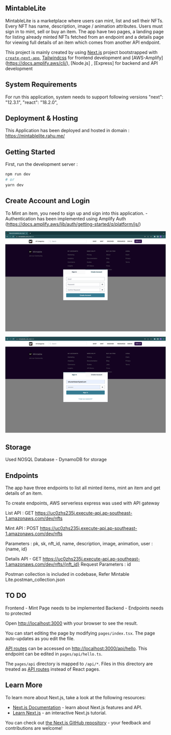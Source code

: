 ## MintableLite
MintableLite is a marketplace where users can mint, list and sell their NFTs. Every NFT has
name, description, image / animation attributes. Users must sign in to mint, sell or buy an
item. The app have two pages, a landing page for listing already minted NFTs fetched
from an endpoint and a details page for viewing full details of an item which comes from
another API endpoint.


This project is mainly created by using [Next.js](https://nextjs.org/) project bootstrapped with [`create-next-app`](https://github.com/vercel/next.js/tree/canary/packages/create-next-app), [Tailwindcss](https://tailwindcss.com/docs/installation) for frontend development and [AWS-Amplify] (https://docs.amplify.aws/cli/), [Node.js] , [Express] for backend and API development


## System Requirements
For run this application, system needs to support following versions
"next": "12.3.1",
"react": "18.2.0",


## Deployment & Hosting
This Application has been deployed and hosted in domain :  https://mintablelite.rahu.me/ 


## Getting Started

First, run the development server :

```bash
npm run dev
# or
yarn dev
```

## Create Account and Login

To Mint an item, you need to sign up and sign into this application.
    - Authentication has been implemented using Amplify Auth
    (https://docs.amplify.aws/lib/auth/getting-started/q/platform/js/)

![alt text](https://github.com/rahunanthanan/mintable-lite/blob/main/screenshots/Create%20Account.png)

![alt text](https://github.com/rahunanthanan/mintable-lite/blob/main/screenshots/Sign%20in.png)



## Storage

Used NOSQL Database - DynamoDB  for storage


## Endpoints 
The app have three endpoints to list all minted items, mint an item and
get details of an item.

To create endpoints, AWS serverless express was used with API gateway

List API : GET
    https://uc0zhs235j.execute-api.ap-southeast-1.amazonaws.com/dev/nfts

Mint API : POST
    https://uc0zhs235j.execute-api.ap-southeast-1.amazonaws.com/dev/nfts

   Parameters :  pk, sk, nft_id, name, description, image, animation, user : {name, id}

Details API - GET
    https://uc0zhs235j.execute-api.ap-southeast-1.amazonaws.com/dev/nfts/{nft_id}
    Request Parameters : id

Postman collection is included in codebase, Refer Mintable Lite.postman_collection.json


## TO DO
Frontend - Mint Page needs to be implemented
Backend - Endpoints needs to protected



Open [http://localhost:3000](http://localhost:3000) with your browser to see the result.

You can start editing the page by modifying `pages/index.tsx`. The page auto-updates as you edit the file.

[API routes](https://nextjs.org/docs/api-routes/introduction) can be accessed on [http://localhost:3000/api/hello](http://localhost:3000/api/hello). This endpoint can be edited in `pages/api/hello.ts`.

The `pages/api` directory is mapped to `/api/*`. Files in this directory are treated as [API routes](https://nextjs.org/docs/api-routes/introduction) instead of React pages.

## Learn More

To learn more about Next.js, take a look at the following resources:

- [Next.js Documentation](https://nextjs.org/docs) - learn about Next.js features and API.
- [Learn Next.js](https://nextjs.org/learn) - an interactive Next.js tutorial.

You can check out [the Next.js GitHub repository](https://github.com/vercel/next.js/) - your feedback and contributions are welcome!



